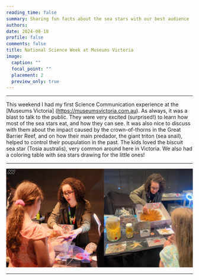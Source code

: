 ```yaml
--- 
reading_time: false
summary: Sharing fun facts about the sea stars with our best audience
authors:
date: 2024-08-18
profile: false
comments: false
title: National Science Week at Museums Victoria 
image:
  caption: ""
  focal_point: ""
  placement: 2
  preview_only: true
---
```

---

This weekend I had my first Science Communication experience at the [Museums Victoria] (https://museumsvictoria.com.au). As always, it was a blast to talk to the public. They were very excited (surprised!) to learn how most of the sea stars eat, and how they can see. It was also nice to discuss with them about the impact caused by the crown-of-thorns in the Great Barrier Reef, and on how their main predador, the giant triton (sea snail), helped to control their poupulation in the past. The kids loved the biscuit sea star (Tosia australis), very common around here in Victoria. We also had a coloring table with sea stars drawing for the little ones! 

---

![mv1](https://raw.githubusercontent.com/rosanafcunha/website_rosanafcunha/master/content/post/MV_1/featured.png "mv1")

---
